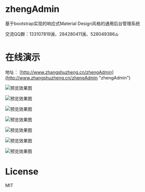 # zhengAdmin

基于bootstrap实现的响应式Material Design风格的通用后台管理系统

交流QQ群：133107819🈵、284280411🈵、528049386♨️

# 在线演示

地址： [http://www.zhangshuzheng.cn/zhengAdmin](http://www.zhangshuzheng.cn/zhengAdmin "zhengAdmin")


![预览效果图](src/resources/images/tro-upms-theme.png)

![预览效果图](src/resources/images/zheng-cms-theme.png)

![预览效果图](src/resources/images/zheng-pay-theme.png)

![预览效果图](src/resources/images/zheng-ucenter-theme.png)

![预览效果图](src/resources/images/zheng-oss-theme.png)

![预览效果图](src/resources/images/zheng-cms-theme-m1.png)

![预览效果图](src/resources/images/zheng-cms-theme-m2.png)

# License
  MIT

